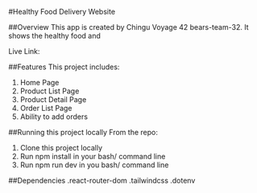 #Healthy Food Delivery Website

##Overview
This app is created by Chingu Voyage 42 bears-team-32. It shows the healthy food and

Live Link:

##Features
This project includes:

1. Home Page
2. Product List Page
3. Product Detail Page
4. Order List Page
5. Ability to add orders

##Running this project locally
From the repo:

1. Clone this project locally
2. Run npm install in your bash/ command line
3. Run npm run dev in you bash/ command line

##Dependencies
.react-router-dom
.tailwindcss
.dotenv
